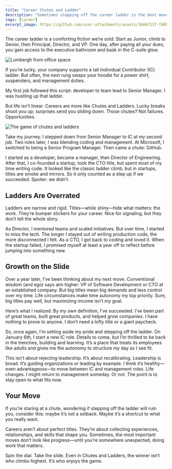 ```yaml
---
title: "Career Chutes and Ladder"
description: "Sometimes stepping off the career ladder is the best move you can make."
tags: [career]
excerpt_image: https://github.com/user-attachments/assets/3b66f137-fd6b-4c3c-aedd-0c46701657fb
---
```


The career ladder is a comforting fiction we’re sold: Start as Junior, climb to Senior, then Principal, Director, and VP. One day, after paying all your dues, you gain access to the executive bathroom and bask in the C-suite glow.

![Lumbergh from office space](https://github.com/user-attachments/assets/71945726-4bc8-494f-b076-22f0518f24d4 "Yeah, I'm going to need you to come in on Saturday")

If you’re lucky, your company supports a tall Individual Contributor (IC) ladder. But often, the next rung swaps your hoodie for a power shirt, suspenders, and management duties.

My first job followed this script: developer to team lead to Senior Manager. I was hustling up that ladder.

But life isn’t linear. Careers are more like Chutes and Ladders. Lucky breaks shoot you up; surprises send you sliding down. Those chutes? Not failures. Opportunities.

![The game of chutes and ladders](https://github.com/user-attachments/assets/3b66f137-fd6b-4c3c-aedd-0c46701657fb)

Take my journey. I stepped down from Senior Manager to IC at my second job. Two roles later, I was blending coding and management. At Microsoft, I switched to being a Senior Program Manager. Then came a chute: GitHub.

I started as a developer, became a manager, then Director of Engineering. After that, I co-founded a startup, took the CTO title, but spent most of my time writing code. It looked like the classic ladder climb, but in startups, titles are smoke and mirrors. So it only counted as a step up if we succeeded. Spoiler: we didn’t.

## Ladders Are Overrated

Ladders are narrow and rigid. Titles—while shiny—hide what matters: the work. They’re bumper stickers for your career. Nice for signaling, but they don’t tell the whole story.

As Director, I mentored teams and scaled initiatives. But over time, I started to miss the tech. The longer I stayed out of writing production code, the more disconnected I felt. As a CTO, I got back to coding and loved it. When the startup failed, I promised myself at least a year off to reflect before jumping into something new.

## Growth on the Slide

Over a year later, I’ve been thinking about my next move. Conventional wisdom (and ego) says aim higher: VP of Software Development or CTO at an established company. But big titles mean big demands and less control over my time. Life circumstances make time autonomy my top priority. Sure, big titles pay well, but maximizing income isn’t my goal.

Here’s what I realized: By my own definition, I’ve succeeded. I’ve been part of great teams, built great products, and helped grow companies. I have nothing to prove to anyone. I don’t need a lofty title or a giant paycheck.

So, once again, I’m setting aside my pride and stepping off the ladder. On January 6th, I start a new IC role. Details to come, but I’m thrilled to be back in the trenches, building and learning. It’s a place that treats its employees like adults and gives me the autonomy to structure my day as I see fit.

This isn’t about rejecting leadership. It’s about recalibrating. Leadership is broad. It’s guiding organizations or leading by example. I think it’s healthy—even advantageous—to move between IC and management roles. Life changes. I might return to management someday. Or not. The point is to stay open to what fits now.

## Your Move

If you’re staring at a chute, wondering if stepping off the ladder will ruin you, consider this: maybe it’s not a setback. Maybe it’s a shortcut to what you really want.

Careers aren’t about perfect titles. They’re about collecting experiences, relationships, and skills that shape you. Sometimes, the most important moves don’t look like progress—until you’re somewhere unexpected, doing work that matters.

Spin the dial. Take the slide. Even in Chutes and Ladders, the winner isn’t who climbs highest. It’s who enjoys the game.

